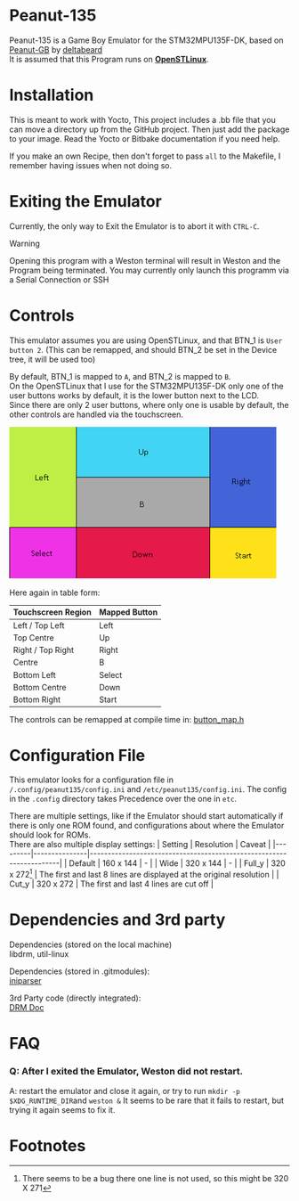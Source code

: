 # Peanut-135

Peanut-135 is a Game Boy Emulator for the STM32MPU135F-DK, based on [Peanut-GB](https://github.com/deltabeard/Peanut-GB) by [deltabeard](https://github.com/deltabeard)  
It is assumed that this Program runs on [**OpenSTLinux**](https://wiki.st.com/stm32mpu/wiki/STM32MPU_Distribution_Package#Installing_the_OpenSTLinux_distribution).

# Installation

This is meant to work with Yocto, This project includes a .bb file that you can move a directory up from the GitHub project.
Then just add the package to your image. Read the Yocto or Bitbake documentation if you need help.

If you make an own Recipe, then don't forget to pass `all` to the Makefile, I remember having issues when not doing so.

# Exiting the Emulator

Currently, the only way to Exit the Emulator is to abort it with `CTRL-C`.
> [!Warning]
> Opening this program with a Weston terminal will result in Weston and the Program being terminated. You may currently only launch this programm via a Serial Connection or SSH

# Controls

This emulator assumes you are using OpenSTLinux, and that BTN_1 is `User button 2`. (This can be remapped, and should BTN_2 be set in the Device tree, it will be used too)  

By default, BTN_1 is mapped to `A`, and BTN_2 is mapped to `B`.  
On the OpenSTLinux that I use for the STM32MPU135F-DK only one of the user buttons works by default, it is the lower button next to the LCD.  
Since there are only 2 user buttons, where only one is usable by default, the other controls are handled via the touchscreen.  

![Image: Touchscreen controls](img/touchscreen%20button%20map.png)

Here again in table form:

| Touchscreen Region | Mapped Button |
|--------------------|---------------|
| Left / Top Left    | Left          |
| Top Centre         | Up            |
| Right / Top Right  | Right         |
| Centre             | B             |
| Bottom Left        | Select        |
| Bottom Centre      | Down          |
| Bottom Right       | Start         |

The controls can be remapped at compile time in: [button_map.h](headers/button_map.h)

# Configuration File

This emulator looks for a configuration file in `/.config/peanut135/config.ini` and `/etc/peanut135/config.ini`.
The config in the `.config` directory takes Precedence over the one in `etc`.

There are multiple settings, like if the Emulator should start automatically if there is only one ROM found, and configurations about where the Emulator should look for ROMs.  
There are also multiple display settings:
| Setting | Resolution    | Caveat                                                              |
|---------|---------------|---------------------------------------------------------------------|
| Default | 160 x 144     |                                    -                                |
| Wide    | 320 x 144     |                                    -                                |
| Full_y  | 320 x 272[^1] | The first and last 8 lines are displayed at the original resolution |
| Cut_y   | 320 x 272     | The first and last 4 lines are cut off                              |

# Dependencies and 3rd party

Dependencies (stored on the local machine)  
libdrm, util-linux

Dependencies (stored in .gitmodules):  
[iniparser](https://gitlab.com/iniparser/iniparser.git)  
  
3rd Party code (directly integrated):  
[DRM Doc](https://github.com/ascent12/drm_doc)

# FAQ

### Q: After I exited the Emulator, Weston did not restart.

A: restart the emulator and close it again, or try to run `mkdir -p $XDG_RUNTIME_DIR`and  `weston &` It seems to be rare that it fails to restart, but trying it again seems to fix it.

# Footnotes

[^1]: There seems to be a bug there one line is not used, so this might be 320 X 271


